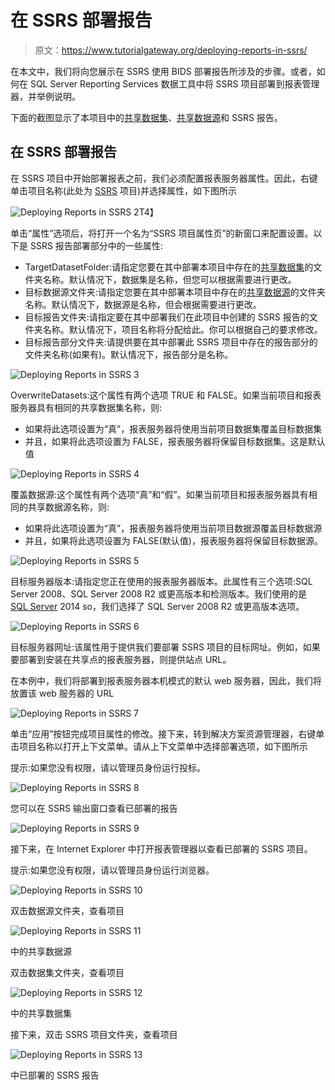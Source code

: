 # 在 SSRS 部署报告

> 原文：<https://www.tutorialgateway.org/deploying-reports-in-ssrs/>

在本文中，我们将向您展示在 SSRS 使用 BIDS 部署报告所涉及的步骤。或者，如何在 SQL Server Reporting Services 数据工具中将 SSRS 项目部署到报表管理器，并举例说明。

下面的截图显示了本项目中的[共享数据集](https://www.tutorialgateway.org/shared-dataset-in-ssrs/)、[共享数据源](https://www.tutorialgateway.org/ssrs-shared-data-source/)和 SSRS 报告。

## 在 SSRS 部署报告

在 SSRS 项目中开始部署报表之前，我们必须配置报表服务器属性。因此，右键单击项目名称(此处为 [SSRS](https://www.tutorialgateway.org/ssrs/) 项目)并选择属性，如下图所示

![Deploying Reports in SSRS 2](img/c03758a25a003f3c0b37fd44e61c144a.png)T4】

单击“属性”选项后，将打开一个名为“SSRS 项目属性页”的新窗口来配置设置。以下是 SSRS 报告部署部分中的一些属性:

*   TargetDatasetFolder:请指定您要在其中部署本项目中存在的[共享数据集](https://www.tutorialgateway.org/shared-dataset-in-ssrs/)的文件夹名称。默认情况下，数据集是名称，但您可以根据需要进行更改。
*   目标数据源文件夹:请指定您要在其中部署本项目中存在的[共享数据源](https://www.tutorialgateway.org/ssrs-shared-data-source/)的文件夹名称。默认情况下，数据源是名称，但会根据需要进行更改。
*   目标报告文件夹:请指定要在其中部署我们在此项目中创建的 SSRS 报告的文件夹名称。默认情况下，项目名称将分配给此。你可以根据自己的要求修改。
*   目标报告部分文件夹:请提供要在其中部署此 SSRS 项目中存在的报告部分的文件夹名称(如果有)。默认情况下，报告部分是名称。

![Deploying Reports in SSRS 3](img/3bd7a1acbd226717b0ab4d694712d9cd.png)

OverwriteDatasets:这个属性有两个选项 TRUE 和 FALSE。如果当前项目和报表服务器具有相同的共享数据集名称，则:

*   如果将此选项设置为“真”，报表服务器将使用当前项目数据集覆盖目标数据集
*   并且，如果将此选项设置为 FALSE，报表服务器将保留目标数据集。这是默认值

![Deploying Reports in SSRS 4](img/49bc3e0d0c62e939598f490bb5b4fc97.png)

覆盖数据源:这个属性有两个选项“真”和“假”。如果当前项目和报表服务器具有相同的共享数据源名称，则:

*   如果将此选项设置为“真”，报表服务器将使用当前项目数据源覆盖目标数据源
*   并且，如果将此选项设置为 FALSE(默认值)，报表服务器将保留目标数据源。

![Deploying Reports in SSRS 5](img/f3932cc0020f221718f02c126c79896f.png)

目标服务器版本:请指定您正在使用的报表服务器版本。此属性有三个选项:SQL Server 2008、SQL Server 2008 R2 或更高版本和检测版本。我们使用的是 [SQL Server](https://www.tutorialgateway.org/sql/) 2014 so，我们选择了 SQL Server 2008 R2 或更高版本选项。

![Deploying Reports in SSRS 6](img/f756b47487f648873f03454472dba022.png)

目标服务器网址:该属性用于提供我们要部署 SSRS 项目的目标网址。例如，如果要部署到安装在共享点的报表服务器，则提供站点 URL。

在本例中，我们将部署到报表服务器本机模式的默认 web 服务器，因此，我们将放置该 web 服务器的 URL

![Deploying Reports in SSRS 7](img/1453129f52108b4c58755d26a14253e3.png)

单击“应用”按钮完成项目属性的修改。接下来，转到解决方案资源管理器，右键单击项目名称以打开上下文菜单。请从上下文菜单中选择部署选项，如下图所示

提示:如果您没有权限，请以管理员身份运行投标。

![Deploying Reports in SSRS 8](img/ed9585db2a17b1419c653eab72794dc0.png)

您可以在 SSRS 输出窗口查看已部署的报告

![Deploying Reports in SSRS 9](img/ccb1693343c53f2c9fb9efafdfb391bb.png)

接下来，在 Internet Explorer 中打开报表管理器以查看已部署的 SSRS 项目。

提示:如果您没有权限，请以管理员身份运行浏览器。

![Deploying Reports in SSRS 10](img/d241757288ac9a03c4ba8b59dafcd0f1.png)

双击数据源文件夹，查看项目

![Deploying Reports in SSRS 11](img/c8ccafdb278e106ad877f018582ad1db.png)

中的共享数据源

双击数据集文件夹，查看项目

![Deploying Reports in SSRS 12](img/133b4b2660db3eb2fa1b4fd6fbc524f4.png)

中的共享数据集

接下来，双击 SSRS 项目文件夹，查看项目

![Deploying Reports in SSRS 13](img/68e0d2c0e6aa7260c381d50f2c0c3ec7.png)

中已部署的 SSRS 报告